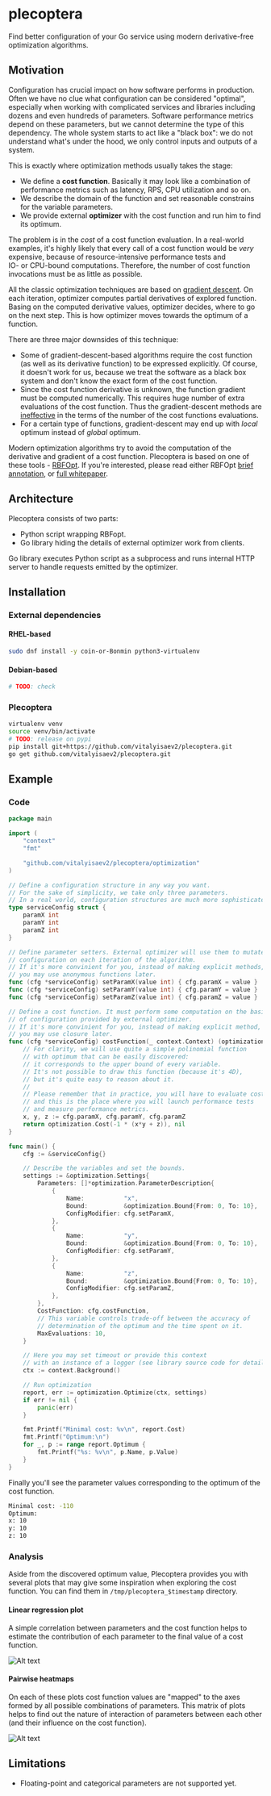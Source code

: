 # plecoptera

Find better configuration of your Go service using modern derivative-free optimization algorithms.

## Motivation

Configuration has crucial impact on how software performs in production. 
Often we have no clue what configuration can be considered "optimal", 
especially when working with complicated services and libraries
including dozens and even hundreds of parameters.
Software performance metrics depend on these parameters, 
but we cannot determine the type of this dependency.
The whole system starts to act like a "black box": 
we do not understand what's under the hood,
we only control inputs and outputs of a system.

This is exactly where optimization methods usually takes the stage:
* We define a **cost function**.
Basically it may look like a combination of performance metrics such as
latency, RPS, CPU utilization and so on. 
* We describe the domain of the function and set reasonable constrains
for the variable parameters.
* We provide external **optimizer** with the cost function 
and run him to find its optimum.

The problem is in the *cost* of a cost function evaluation. 
In a real-world examples, it's highly likely that every call 
of a cost function would be *very* expensive,
because of resource-intensive performance tests and  
IO- or CPU-bound computations.
Therefore, the number of cost function invocations must be as 
little as possible.

All the classic optimization techniques are based on [gradient descent](https://en.wikipedia.org/wiki/Gradient_descent).
On each iteration, optimizer computes partial derivatives of explored function.
Basing on the computed derivative values, optimizer decides, where to go 
on the next step. This is how optimizer moves towards the optimum of a function.

There are three major downsides of this technique:

* Some of gradient-descent-based algorithms require the cost function (as 
well as its derivative function) to be expressed explicitly. 
Of course, it doesn't work for us, because we treat the software as
a black box system and don't know the exact form of the cost function.
* Since the cost function derivative is unknown,
the function gradient must be computed numerically. 
This requires huge number of extra evaluations of the cost function. 
Thus the gradient-descent methods are [ineffective](https://datascience.stackexchange.com/a/105080/97074)
in the terms of the number of the cost functions evaluations.
* For a certain type of functions, gradient-descent may end up with
*local* optimum instead of *global* optimum. 

Modern optimization algorithms try to avoid the computation of the
derivative and gradient of a cost function. 
Plecoptera is based on one of these tools - [RBFOpt](https://github.com/coin-or/rbfopt).
If you're interested, please read either RBFOpt [brief annotation](https://developer.ibm.com/open/projects/rbfopt/), 
or [full whitepaper](http://www.optimization-online.org/DB_FILE/2014/09/4538.pdf).

## Architecture

Plecoptera consists of two parts:

* Python script wrapping RBFopt.
* Go library hiding the details of external optimizer work from clients.

Go library executes Python script as a subprocess and runs 
internal HTTP server to handle requests emitted by the optimizer.

## Installation

### External dependencies

#### RHEL-based

```bash
sudo dnf install -y coin-or-Bonmin python3-virtualenv
```

#### Debian-based

```bash
# TODO: check
```

### Plecoptera

```bash
virtualenv venv
source venv/bin/activate
# TODO: release on pypi
pip install git+https://github.com/vitalyisaev2/plecoptera.git   
go get github.com/vitalyisaev2/plecoptera.git   
```

## Example 

### Code

```go
package main

import (
	"context"
	"fmt"

	"github.com/vitalyisaev2/plecoptera/optimization"
)

// Define a configuration structure in any way you want.
// For the sake of simplicity, we take only three parameters.
// In a real world, configuration structures are much more sophisticated.
type serviceConfig struct {
	paramX int
	paramY int
	paramZ int
}

// Define parameter setters. External optimizer will use them to mutate
// configuration on each iteration of the algorithm.
// If it's more convinient for you, instead of making explicit methods,
// you may use anonymous functions later.
func (cfg *serviceConfig) setParamX(value int) { cfg.paramX = value }
func (cfg *serviceConfig) setParamY(value int) { cfg.paramY = value }
func (cfg *serviceConfig) setParamZ(value int) { cfg.paramZ = value }

// Define a cost function. It must perform some computation on the basis
// of configuration provided by external optimizer.
// If it's more convinient for you, instead of making explicit method,
// you may use closure later.
func (cfg *serviceConfig) costFunction(_ context.Context) (optimization.Cost, error) {
	// For clarity, we will use quite a simple polinomial function
	// with optimum that can be easily discovered:
	// it corresponds to the upper bound of every variable.
	// It's not possible to draw this function (because it's 4D),
	// but it's quite easy to reason about it. 
	//
	// Please remember that in practice, you will have to evaluate cost empirically,
	// and this is the place where you will launch performance tests
	// and measure performance metrics.
	x, y, z := cfg.paramX, cfg.paramY, cfg.paramZ
	return optimization.Cost(-1 * (x*y + z)), nil
}

func main() {
	cfg := &serviceConfig{}

	// Describe the variables and set the bounds.
	settings := &optimization.Settings{
		Parameters: []*optimization.ParameterDescription{
			{
				Name:           "x",
				Bound:          &optimization.Bound{From: 0, To: 10},
				ConfigModifier: cfg.setParamX,
			},
			{
				Name:           "y",
				Bound:          &optimization.Bound{From: 0, To: 10},
				ConfigModifier: cfg.setParamY,
			},
			{
				Name:           "z",
				Bound:          &optimization.Bound{From: 0, To: 10},
				ConfigModifier: cfg.setParamZ,
			},
		},
		CostFunction: cfg.costFunction,
		// This variable controls trade-off between the accuracy of
		// determination of the optimum and the time spent on it.
		MaxEvaluations: 10,
	}

	// Here you may set timeout or provide this context
	// with an instance of a logger (see library source code for details)
	ctx := context.Background()

	// Run optimization
	report, err := optimization.Optimize(ctx, settings)
	if err != nil {
		panic(err)
	}

	fmt.Printf("Minimal cost: %v\n", report.Cost)
	fmt.Printf("Optimum:\n")
	for _, p := range report.Optimum {
		fmt.Printf("%s: %v\n", p.Name, p.Value)
	}
}

```

Finally you'll see the parameter values corresponding to the 
optimum of the cost function.
```bash
Minimal cost: -110
Optimum:
x: 10
y: 10
z: 10
```

### Analysis

Aside from the discovered optimum value, Plecoptera provides you 
with several plots that may give some inspiration 
when exploring the cost function.
You can find them in `/tmp/plecoptera_$timestamp` directory.

#### Linear regression plot

A simple correlation between parameters and 
the cost function helps to estimate the contribution of each
parameter to the final value of a cost function.

![Alt text](https://github.com/vitalyisaev2/plecoptera/tree/master/docs/correlation.png)

#### Pairwise heatmaps

On each of these plots cost function values are "mapped" to the axes
formed by all possible combinations of parameters. 
This matrix of plots helps to find out the nature of interaction
of parameters between each other (and their influence on the cost function).

![Alt text](/docs/pairwise_heatmap_matrix.png)

## Limitations

* Floating-point and categorical parameters are not supported yet.